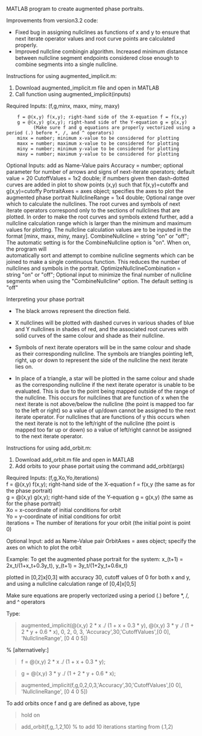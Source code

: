 MATLAB program to create augmented phase portraits.

Improvements from version3.2 code: 
- Fixed bug in assigning nullclines as functions of x and y to ensure that next iterate operator values and root curve points are calculated properly.
- Improved nullcline combingin algorithm. Increased minimum distance between nullcline segment endpoints considered close enough to combine segments into a single nullcline.


Instructions for using augmented_implicit.m: 
1. Download augmented_implicit.m file and open in MATLAB
2. Call function using augmented_implicit(inputs)

Required Inputs: (f,g,minx, maxx, miny, maxy)  

        f = @(x,y) f(x,y); right-hand side of the X-equation f = f(x,y)
        g = @(x,y) g(x,y); right-hand side of the Y-equation g = g(x,y) 
              (Make sure f and g equations are properly vectorized using a period (.) before *, /, and ^ operators)
        minx = number; minimum x-value to be considered for plotting
        maxx = number; maximum x-value to be considered for plotting
        miny = number; minimum y-value to be considered for plotting
        maxy = number; maximum y-value to be considered for plotting

Optional Inputs: add as Name-Value pairs
    Accuracy = number; optional parameter for number of arrows and signs of 
       next-iterate operators; default value = 20
    CutoffValues = 1x2 double; if numbers given then dash-dotted curves are
       added in plot to show points (x,y) such that f(x,y)=cutoffx and
       g(x,y)=cutoffy
    PortraitAxes = axes object; specifies the axes to plot the augmented
       phase portrait
    NullclineRange = 1x4 double; Optional range over which to calculate the
       nullclines. The root curves and symbols of next iterate operators
       correspond only to the sections of nullclines that are plotted. In order
       to make the root curves and symbols extend further, add a nullcline calculation 
       range which is larger than the minimum and maximum values for plotting.
       The nullcline calculation values are to be inputed in the format
       [minx, maxx, miny, maxy].
    CombineNullcline = string "on" or "off"; The automatic setting is for the CombineNullcline option is "on". When on, the program will     
      automatically sort and attempt to combine nullcline segments which can be joined to make a single continuous function. This reduces the       number of nullclines and symbols in the portrait. 
    OptimizeNullclineCombination = string "on" or "off"; Optional input to minimize the final
      number of nullcline segments when using the "CombineNullcline" option. The default setting is "off"

Interpreting your phase portrait 

- The black arrows represent the direction field.

- X nullclines will be plotted with dashed curves in various shades of blue and Y nullclines in shades of red, 
    and the associated root curves with solid curves of the same colour and shade as their nullcline.

- Symbols of next iterate operators will be in the same colour and shade as their corresponding nullcline. 
    The symbols are triangles pointing left, right, up or down to represent the side of the nullcline the next iterate lies on. 

- In place of a triangle, a star will be plotted in the same colour and shade as the corresponding nullcline if the next iterate operator is unable to be evaluated. This is due to the point being mapped outside of the range of the nullcline. This occurs for nullclines that are function of x when the next iterate is not above/below the nullcline (the point is mapped too far to the left or right) so a value of up/down cannot be assigned to the next iterate operator. For nullclines that are functions of y this occurs when the next iterate is not to the left/right of the nullcline (the point is mapped too far up or down) so a value of left/right cannot be assigned to the next iterate operator.

Instructions for using add_orbit.m: 
  1. Download add_orbit.m file and open in MATLAB
  2. Add orbits to your phase portait using the command add_orbit(args)

Required Inputs: (f,g,Xo,Yo,iterations)  
  f = @(x,y) f(x,y); right-hand side of the X-equation f = f(x,y (the same as for the phase portrait)  
  g = @(x,y) g(x,y); right-hand side of the Y-equation g = g(x,y) (the same as for the phase portrait)  
  Xo = x-coordinate of initial conditions for orbit  
  Yo = y-coordinate of initial conditions for orbit  
  iterations = The number of iterations for your orbit (the initial point is point 0)  

Optional Input: add as Name-Value pair
  OrbitAxes = axes object; specify the axes on which to plot the orbit


Example: 
To get the augmented phase portrait for the system: 
x_(t+1) = 2x_t/(1+x_t+0.3y_t),
y_(t+1) = 3y_t/(1+2y_t+0.6x_t)

plotted in [0,2]x[0,3] with
accuracy 30,
cutoff values of 0 for both x and y, and 
using a nullcline calculation range of [0,4]x[0,5]

Make sure equations are properly vectorized using a period (.) before *, /, and ^ operators

Type:

> augmented_implicit(@(x,y) 2 * x ./ (1 + x + 0.3 * y), @(x,y) 3 * y ./ (1 + 2 * y + 0.6 * x), 0, 2, 0, 3, 'Accuracy',30,'CutoffValues',[0 0], 'NullclineRange', [0 4 0 5])

% [alternatively:]

> f = @(x,y) 2 * x ./ (1 + x + 0.3 * y);

> g = @(x,y) 3 * y ./ (1 + 2 * y + 0.6 * x);

> augmented_implicit(f,g,0,2,0,3,'Accuracy',30,'CutoffValues',[0 0], 'NullclineRange', [0 4 0 5])


To add orbits once f and g are defined as above, type

>hold on   

>add_orbit(f,g,.1,2,10)  % to add 10 iterations starting from (.1,2)
